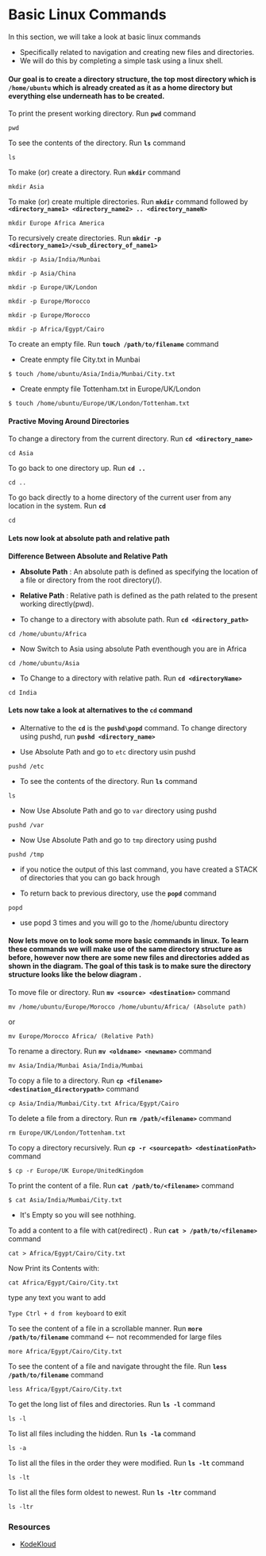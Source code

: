 # Basic Linux Commands


In this section, we will take a look at basic linux commands 
- Specifically related to navigation and creating new files and directories.
- We will do this by completing a simple task using a linux shell.

#### Our goal is to create a directory structure, the top most directory which is **`/home/ubuntu`** which is already created as it as a home directory but everything else underneath has to be created. 


To print the present working directory. Run **`pwd`** command
```
pwd
```

To see the contents of the directory. Run **`ls`** command
```
ls 
````

To make (or) create a directory. Run **`mkdir`** command
```
mkdir Asia
```

To make (or) create multiple directories. Run **`mkdir`** command followed by **`<directory_name1> <directory_name2> .. <directory_nameN>`**
```
mkdir Europe Africa America 
```

To recursively create directories. Run **`mkdir -p <directory_name1>/<sub_directory_of_name1>`**

```
mkdir -p Asia/India/Munbai
```

```
mkdir -p Asia/China
```

```
mkdir -p Europe/UK/London
```

```
mkdir -p Europe/Morocco
```

```
mkdir -p Europe/Morocco
```

```
mkdir -p Africa/Egypt/Cairo
```


To create an empty file. Run **`touch /path/to/filename`** command

- Create enmpty file City.txt in Munbai
```
$ touch /home/ubuntu/Asia/India/Munbai/City.txt
```

- Create enmpty file Tottenham.txt in Europe/UK/London
```
$ touch /home/ubuntu/Europe/UK/London/Tottenham.txt
```



#### Practive Moving Around Directories


To change a directory from the current directory. Run **`cd <directory_name>`**
```
cd Asia
```



To go back to one directory up. Run **`cd ..`**
```
cd ..
```

To go back directly to a home directory of the current user from any location in the system. Run **`cd`**
```
cd
```

#### Lets now look at absolute path and relative path


**Difference Between Absolute and Relative Path**

- **Absolute Path** : An absolute path is defined as specifying the location of a file or directory from the root directory(/).
- **Relative Path** : Relative path is defined as the path related to the present working directly(pwd).

- To change to a directory with absolute path. Run **`cd <directory_path>`**
```
cd /home/ubuntu/Africa
```


- Now Switch to Asia using absolute Path eventhough you are in Africa 
```
cd /home/ubuntu/Asia
```


- To Change to a directory with relative path. Run **`cd <directoryName>`**
```
cd India
```



#### Lets now take a look at alternatives to the **`cd`** command



- Alternative to the **`cd`** is the **`pushd\popd`** command. To change directory using pushd, run **`pushd <directory_name>`**

- Use Absolute Path and go to ```etc``` directory usin pushd

```
pushd /etc
```

- To see the contents of the directory. Run **`ls`** command
```
ls 
````


- Now Use Absolute Path and go to ```var``` directory using pushd
```
pushd /var
```

- Now Use Absolute Path and go to ```tmp``` directory using pushd
```
pushd /tmp
```

- if you notice the output of this last command, you have created a STACK of directories that you can go back hrough


- To return back to previous directory, use the **`popd`** command

```
popd
```

- use popd 3 times and you will go to the /home/ubuntu directory


#### Now lets move on to look some more basic commands in linux. To learn these commands we will make use of the same directory structure as before, however now there are some new files and directories added as shown in the diagram. The goal of this task is to make sure the directory structure looks like the below diagram .


To move file or directory. Run **`mv <source> <destination>`** command
```
mv /home/ubuntu/Europe/Morocco /home/ubuntu/Africa/ (Absolute path)
```

or 

```
mv Europe/Morocco Africa/ (Relative Path)
```

To rename a directory. Run **`mv <oldname> <newname>`** command

```
mv Asia/India/Munbai Asia/India/Mumbai
```

To copy a file to a directory. Run **`cp <filename> <destination_directorypath>`** command

```
cp Asia/India/Mumbai/City.txt Africa/Egypt/Cairo
```

To delete a file from a directory. Run **`rm /path/<filename>`** command

```
rm Europe/UK/London/Tottenham.txt
```

To copy a directory recursively. Run **`cp -r <sourcepath> <destinationPath>`** command
```
$ cp -r Europe/UK Europe/UnitedKingdom
```

To print the content of a file. Run **`cat /path/to/<filename>`** command
```
$ cat Asia/India/Mumbai/City.txt
```

- It's Empty so you will see nothhing.

To add a content to a file with cat(redirect) . Run **`cat > /path/to/<filename>`** command
```
cat > Africa/Egypt/Cairo/City.txt
```

Now Print its Contents with:

```
cat Africa/Egypt/Cairo/City.txt
```

type any text you want to add

`Type Ctrl + d from keyboard` to exit


To see the content of a file in a scrollable manner. Run **`more /path/to/filename`** command <-- not recommended for large files
```
more Africa/Egypt/Cairo/City.txt
```

To see the content of a file and navigate throught the file. Run **`less /path/to/filename`** command
```
less Africa/Egypt/Cairo/City.txt
```

To get the long list of files and directories. Run **`ls -l`** command
```
ls -l
```

To list all files including the hidden. Run **`ls -la`** command
```
ls -a
```

To list all the files in the order they were modified. Run **`ls -lt`** command
```
ls -lt
```

To list all the files form oldest to newest. Run **`ls -ltr`** command
```
ls -ltr
```

### Resources


- [KodeKloud](https://github.com/kodekloudhub/linux-basics-course)